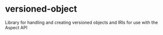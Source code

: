 # versioned-object
Library for handling and creating versioned objects and IRIs for use with the Aspect API
